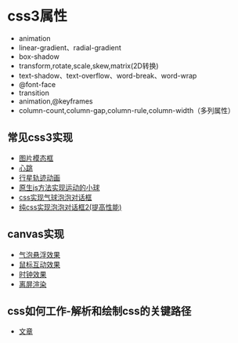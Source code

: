 # css3属性
+ animation
+ linear-gradient、radial-gradient
+ box-shadow
+ transform,rotate,scale,skew,matrix(2D转换)
+ text-shadow、text-overflow、word-break、word-wrap
+ @font-face
+ transition
+ animation,@keyframes
+ column-count,column-gap,column-rule,column-width（多列属性）


## 常见css3实现
+ [图片模态框](https://lyllovelemon.github.io/css-strengthen/src/ep3.html)
+ [心跳](https://lyllovelemon.github.io/css-strengthen/src/ep4.html)
+ [行星轨迹动画](https://lyllovelemon.github.io/css-strengthen/src/ep5.html)
+ [原生js方法实现运动的小球](https://lyllovelemon.github.io/css-strengthen/src/ep6.html)
+ [css实现气球泡泡对话框](https://lyllovelemon.github.io/css-strengthen/src/bubble.html)
+ [纯css实现泡泡对话框2(提高性能)](https://lyllovelemon.github.io/css-strengthen/src/dialog.html)
## canvas实现
+ [气泡悬浮效果](https://lyllovelemon.github.io/css-strengthen/src/canvas/bubble.html)
+ [鼠标互动效果](https://lyllovelemon.github.io/css-strengthen/src/canvas/mouse.html)
+ [时钟效果](https://lyllovelemon.github.io/css-strengthen/src/canvas/ep1.html)
+ [离屏渲染](https://lyllovelemon.github.io/css-strengthen/src/canvas/offline.html)

## css如何工作-解析和绘制css的关键路径
+ [文章](https://lyllovelemon.github.io/css-strengthen/src/css-render.md)

